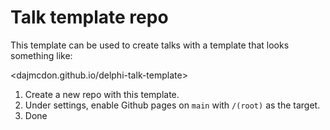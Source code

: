 # Talk template repo

This template can be used to create talks with a template that looks something
like:

<dajmcdon.github.io/delphi-talk-template>

1. Create a new repo with this template.
2. Under settings, enable Github pages on `main` with `/(root)` as the target.
3. Done